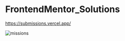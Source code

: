 # FrontendMentor_Solutions
https://submissions.vercel.app/

![missions](https://user-images.githubusercontent.com/66219795/188584589-3fe894ac-c042-4d30-9932-30448315bbbe.png)
